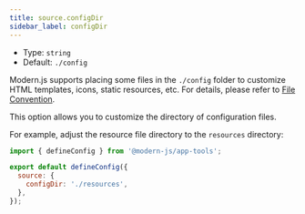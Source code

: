 ```yaml
---
title: source.configDir
sidebar_label: configDir
---
```


* Type: `string`
* Default: `./config`

Modern.js supports placing some files in the `./config` folder to customize HTML templates, icons, static resources, etc. For details, please refer to [File Convention](/docs/apis/app/hooks/config/html).

This option allows you to customize the directory of configuration files.

For example, adjust the resource file directory to the `resources` directory:

```js title="modern.config.ts"
import { defineConfig } from '@modern-js/app-tools';

export default defineConfig({
  source: {
    configDir: './resources',
  },
});
```

